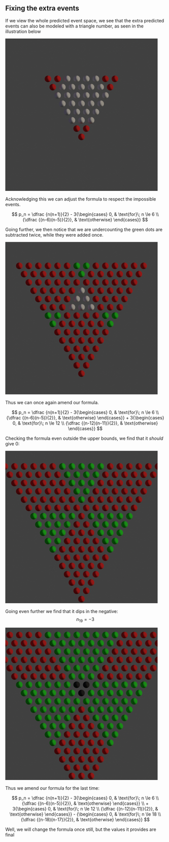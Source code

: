 ---
---
## Fixing the extra events

If we view the whole predicted event space, we see that the extra predicted events can also be modeled with a triangle number, as seen in the illustration below

![Crosssection when the sum is 10](assets\images\0006.png)

Acknowledging this we can adjust the formula to respect the impossible events.

$$ p_n = \dfrac {n(n+1)}{2} - 3{\begin{cases} 0,  & \text{for}\; n \le 6 \\ {\dfrac {(n-6)(n-5)}{2}}, & \text{otherwise} \end{cases}} $$

Going further, we then notice that we are undercounting the green dots are subtracted twice, while they were added once.

![Crosssection when the sum is 14](assets\images\0011.png)

Thus we can once again amend our formula.

$$ p_n = \dfrac {n(n+1)}{2} - 3{\begin{cases} 0,  & \text{for}\; n \le 6 \\ {\dfrac {(n-6)(n-5)}{2}}, & \text{otherwise} \end{cases}} + 3{\begin{cases} 0,  & \text{for}\; n \le 12 \\ {\dfrac {(n-12)(n-11)}{2}}, & \text{otherwise} \end{cases}} $$

Checking the formula even outside the upper bounds, we find that it *should* give 0:

![Crosssection when the sum is 19](assets\images\0016.png)

Going even further we find that it dips in the negative: $$ n_{19} = -3 $$

![Crosssection when the sum is 21](assets\images\0019.png)

Thus we amend our formula for the last time:

$$ p_n = \dfrac {n(n+1)}{2} - 3{\begin{cases} 0,  & \text{for}\; n \le 6 \\ {\dfrac {(n-6)(n-5)}{2}}, & \text{otherwise} \end{cases}} \\ + 3{\begin{cases} 0,  & \text{for}\; n \le 12 \\ {\dfrac {(n-12)(n-11)}{2}}, & \text{otherwise} \end{cases}} - {\begin{cases} 0,  & \text{for}\; n \le 18 \\ {\dfrac {(n-18)(n-17)}{2}}, & \text{otherwise} \end{cases}} $$

Well, we will change the formula once still, but the values it provides are final
